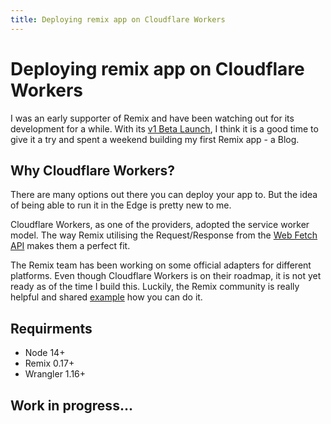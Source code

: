 ```yaml
---
title: Deploying remix app on Cloudflare Workers
---
```

# Deploying remix app on Cloudflare Workers

I was an early supporter of Remix and have been watching out for its development for a while. With its [v1 Beta Launch](https://youtu.be/4dOAFJUOi-s), I think it is a good time to give it a try and spent a weekend building my first Remix app - a Blog.

## Why Cloudflare Workers?

There are many options out there you can deploy your app to. But the idea of being able to run it in the Edge is pretty new to me.

Cloudflare Workers, as one of the providers, adopted the service worker model. The way Remix utilising the Request/Response from the [Web Fetch API](https://developer.mozilla.org/en-US/docs/Web/API/Fetch_API) makes them a perfect fit.

The Remix team has been working on some official adapters for different platforms. Even though Cloudflare Workers is on their roadmap, it is not yet ready as of the time I build this. Luckily, the Remix community is really helpful and shared [example](https://github.com/GregBrimble/remix) how you can do it.

## Requirments

- Node 14+
- Remix 0.17+
- Wrangler 1.16+
## Work in progress...
